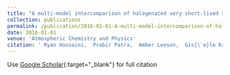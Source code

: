 ```yaml
---
title: "A multi-model intercomparison of halogenated very short-lived substances (TransCom-VSLS): linking oceanic emissions and tropospheric transport for a reconciled estimate of the stratospheric source gas injection of bromine"
collection: publications
permalink: /publication/2016-01-01-A-multi-model-intercomparison-of-halogenated-very-short-lived-substances-TransCom-VSLS-linking-oceanic-emissions-and-tropospheric-transport-for-a-reconciled-estimate-of-the-stratospheric-source-gas-injection-of-bromine
date: 2016-01-01
venue: 'Atmospheric Chemistry and Physics'
citation: ' Ryan Hossaini,  Prabir Patra,  Amber Leeson,  Gis{\`e}le Krysztofiak,  N Abraham,  Steve Andrews,  Alexander Archibald,  Jan Aschmann,  Elliot Atlas,  Dmitry Belikov,  many others, &quot;A multi-model intercomparison of halogenated very short-lived substances (TransCom-VSLS): linking oceanic emissions and tropospheric transport for a reconciled estimate of the stratospheric source gas injection of bromine.&quot; Atmospheric Chemistry and Physics, 2016.'
---
```

Use [Google Scholar](https://scholar.google.com/scholar?q=A+multi+model+intercomparison+of+halogenated+very+short+lived+substances+(TransCom+VSLS):+linking+oceanic+emissions+and+tropospheric+transport+for+a+reconciled+estimate+of+the+stratospheric+source+gas+injection+of+bromine){:target="_blank"} for full citation